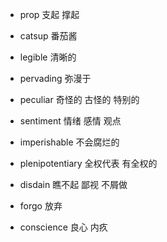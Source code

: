 + prop 支起 撑起

+ catsup 番茄酱

+ legible 清晰的

+ pervading 弥漫于

+ peculiar 奇怪的 古怪的 特别的

+ sentiment 情绪 感情 观点

+ imperishable 不会腐烂的

+ plenipotentiary 全权代表 有全权的

+ disdain 瞧不起 鄙视 不屑做

+ forgo 放弃

+ conscience 良心 内疚